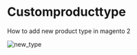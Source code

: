 # Customproducttype
How to add new product type in magento 2

![new_type](https://user-images.githubusercontent.com/45305512/165274326-3df92db7-1e83-4df0-a6f8-9d584e00fe87.png)
